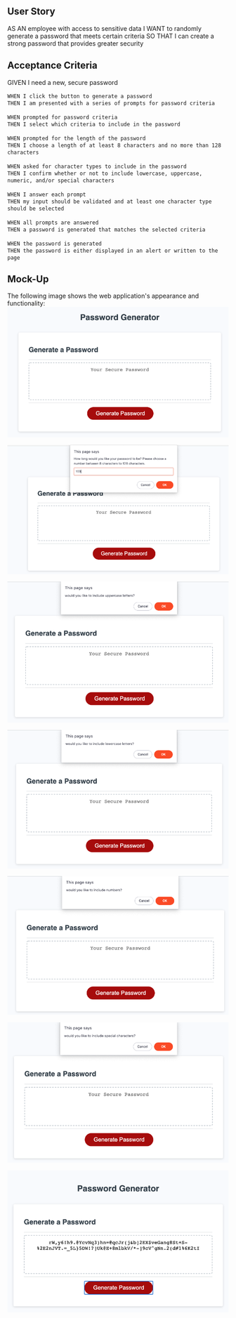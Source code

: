 ## User Story
AS AN employee with access to sensitive data
I WANT to randomly generate a password that meets certain criteria
SO THAT I can create a strong password that provides greater security

## Acceptance Criteria
GIVEN I need a new, secure password
    
    WHEN I click the button to generate a password
    THEN I am presented with a series of prompts for password criteria

    WHEN prompted for password criteria
    THEN I select which criteria to include in the password

    WHEN prompted for the length of the password
    THEN I choose a length of at least 8 characters and no more than 128 characters

    WHEN asked for character types to include in the password
    THEN I confirm whether or not to include lowercase, uppercase, numeric, and/or special characters

    WHEN I answer each prompt
    THEN my input should be validated and at least one character type should be selected

    WHEN all prompts are answered
    THEN a password is generated that matches the selected criteria

    WHEN the password is generated
    THEN the password is either displayed in an alert or written to the page

## Mock-Up
The following image shows the web application's appearance and functionality:
![Mockup Image](assets/images/screen-1.png)

![Mockup Image](assets/images/screen-2.png)

![Mockup Image](assets/images/screen-3.png)

![Mockup Image](assets/images/screen-4.png)

![Mockup Image](assets/images/screen-5.png)

![Mockup Image](assets/images/screen-6.png)

![Mockup Image](assets/images/screen-7.png)